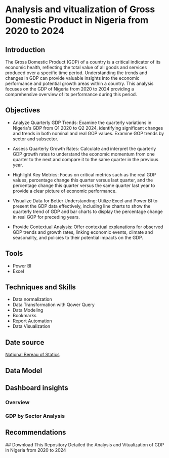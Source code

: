# Analysis and vitualization of Gross Domestic Product in Nigeria from 2020 to 2024

## Introduction
The Gross Domestic Product (GDP) of a country is a critical indicator of its economic health, reflecting the total value of all goods and services produced over a specific time period. Understanding the trends and changes in GDP can provide valuable insights into the economic performance and potential growth areas within a country. This analysis focuses on the GDP of Nigeria from 2020 to 2024 providing a comprehensive overview of its performance during this period.

## Objectives
- Analyze Quarterly GDP Trends: Examine the quarterly variations in Nigeria's GDP from Q1 2020 to Q2 2024, identifying significant changes and trends in both nominal and real GOP values. Examine GOP trends by sector and subsector.
  
- Assess Quarterly Growth Rates: Calculate and interpret the quarterly GDP growth rates to understand the economic momentum from one quarter to the next and compare it to the same quarter in the previous year.
  
- Highlight Key Metrics: Focus on critical metrics such as the real GDP values, percentage change this quarter versus last quarter, and the percentage change this quarter versus the same quarter last year to provide a clear picture of economic performance.
  
- Visualize Data for Better Understanding: Utilize Excel and Power BI to present the GDP data effectively, including line charts to show the quarterly trend of GDP and bar charts to display the percentage change in real GOP for preceding years.
  
- Provide Contextual Analysis: Offer contextual explanations for observed GDP trends and growth rates, linking economic events, climate and seasonality, and policies to their potential impacts on the GDP.
  
## Tools
- Power BI
- Excel

## Techniques and Skills
- Data normalization
- Data Transformation with Qower Query
- Data Modeling 
- Bookmarks
- Report Automation
- Data Visualization 

## Date source 
<a href = "https://nigerianstat.gov.ng/elibrary/read/1241549"> National Bereau of Statics <a/>
## Data Model
## Dashboard insights 

### Overview

### GDP by Sector Analysis

## Recommendations
## Download
This Repository Detailed the Analysis and Vitualization of GDP in Nigeria from 2020 to 2024 
